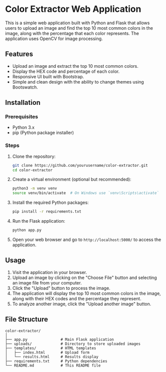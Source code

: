 # Color Extractor Web Application

This is a simple web application built with Python and Flask that allows users to upload an image and find the top 10 most common colors in the image, along with the percentage that each color represents. The application uses OpenCV for image processing.

## Features

- Upload an image and extract the top 10 most common colors.
- Display the HEX code and percentage of each color.
- Responsive UI built with Bootstrap.
- Simple and clean design with the ability to change themes using Bootswatch.

## Installation

### Prerequisites

- Python 3.x
- pip (Python package installer)

### Steps

1. Clone the repository:

    ```bash
    git clone https://github.com/yourusername/color-extractor.git
    cd color-extractor
    ```

2. Create a virtual environment (optional but recommended):

    ```bash
    python3 -m venv venv
    source venv/bin/activate  # On Windows use `venv\Scripts\activate`
    ```

3. Install the required Python packages:

    ```bash
    pip install -r requirements.txt
    ```

4. Run the Flask application:

    ```bash
    python app.py
    ```

5. Open your web browser and go to `http://localhost:5000/` to access the application.

## Usage

1. Visit the application in your browser.
2. Upload an image by clicking on the "Choose File" button and selecting an image file from your computer.
3. Click the "Upload" button to process the image.
4. The application will display the top 10 most common colors in the image, along with their HEX codes and the percentage they represent.
5. To analyze another image, click the "Upload another image" button.


## File Structure

```plaintext
color-extractor/
│
├── app.py               # Main Flask application
├── uploads/             # Directory to store uploaded images
├── templates/           # HTML templates
│   ├── index.html       # Upload form
│   └── results.html     # Results display
├── requirements.txt     # Python dependencies
└── README.md            # This README file

